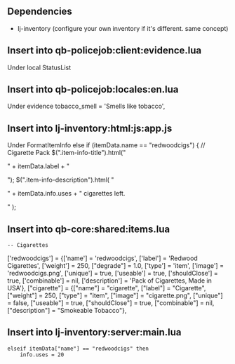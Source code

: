 ## Dependencies
- lj-inventory (configure your own inventory if it's different. same concept)

## Insert into qb-policejob:client:evidence.lua

Under local StatusList
    <!-- ['tobaccosmell'] = Lang:t('evidence.tobacco_smell'), -->


## Insert into qb-policejob:locales:en.lua

Under evidence
    tobacco_smell = 'Smells like tobacco',


## Insert into lj-inventory:html:js:app.js

Under FormatItemInfo
    else if (itemData.name == "redwoodcigs") { // Cigarette Pack
        $(".item-info-title").html("<p>" + itemData.label + "</p>");
        $(".item-info-description").html(
            "<p>" + itemData.info.uses + " cigarettes left.</p>"
        );

## Insert into qb-core:shared:items.lua
    -- Cigarettes
['redwoodcigs'] 				 	= {['name'] = 'redwoodcigs', 			['label'] = 'Redwood Cigarettes', 	['weight'] = 250, 		["degrade"] = 1.0,		['type'] = 'item', 		['image'] = 'redwoodcigs.png', 				['unique'] = true, 		['useable'] = true, 	['shouldClose'] = true,	   ['combinable'] = nil,   ['description'] = 'Pack of Cigarettes, Made in USA'},
["cigarette"] 						= {["name"] = "cigarette",  	     	["label"] = "Cigarette",	 		["weight"] = 250, 		["type"] = "item", 		["image"] = "cigarette.png", 				["unique"] = false, 	["useable"] = true, 	["shouldClose"] = true,   	["combinable"] = nil,   ["description"] = "Smokeable Tobacco"},

## Insert into lj-inventory:server:main.lua
    elseif itemData["name"] == "redwoodcigs" then
        info.uses = 20
